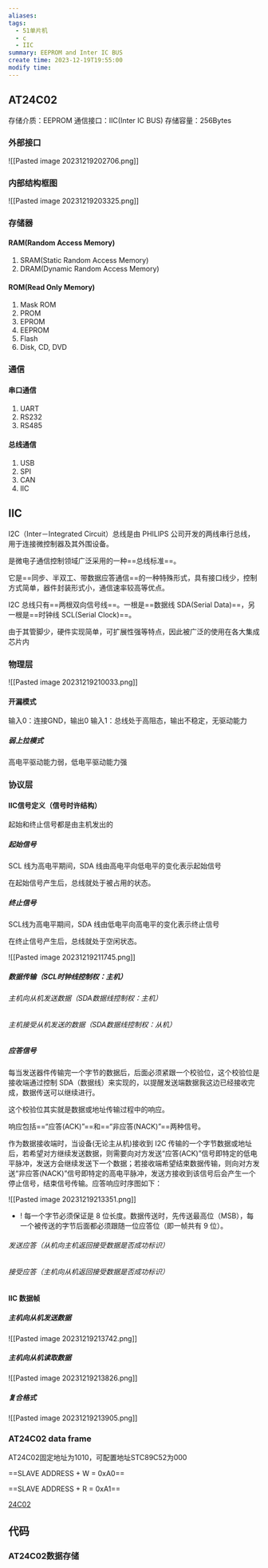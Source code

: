 ```yaml
---
aliases: 
tags:
  - 51单片机
  - c
  - IIC
summary: EEPROM and Inter IC BUS
create time: 2023-12-19T19:55:00
modify time:
---
```

## AT24C02

存储介质：EEPROM
通信接口：IIC(Inter IC BUS)
存储容量：256Bytes

### 外部接口

![[Pasted image 20231219202706.png]]

### 内部结构框图

![[Pasted image 20231219203325.png]]

### 存储器

#### RAM(Random Access Memory)

1. SRAM(Static Random Access Memory)
2. DRAM(Dynamic Random Access Memory)

#### ROM(Read Only Memory)

1. Mask ROM
2. PROM
3. EPROM
4. EEPROM
5. Flash
6. Disk, CD, DVD

### 通信

#### 串口通信

1. UART
2. RS232
3. RS485

#### 总线通信

1. USB
2. SPI
3. CAN
4. IIC

## IIC

I2C（Inter－Integrated Circuit）总线是由 PHILIPS 公司开发的两线串行总线，用于连接微控制器及其外围设备。

是微电子通信控制领域广泛采用的一种==总线标准==。

它是==同步、半双工、带数据应答通信==的一种特殊形式，具有接口线少，控制方式简单，器件封装形式小，通信速率较高等优点。

I2C 总线只有==两根双向信号线==。一根是==数据线 SDA(Serial Data)==，另一根是==时钟线 SCL(Serial Clock)==。

由于其管脚少，硬件实现简单，可扩展性强等特点，因此被广泛的使用在各大集成芯片内

### 物理层

![[Pasted image 20231219210033.png]]

#### 开漏模式

输入0：连接GND，输出0
输入1：总线处于高阻态，输出不稳定，无驱动能力

##### 弱上拉模式

高电平驱动能力弱，低电平驱动能力强

### 协议层

#### IIC信号定义（信号时许结构）

起始和终止信号都是由主机发出的

##### 起始信号

SCL 线为高电平期间，SDA 线由高电平向低电平的变化表示起始信号

在起始信号产生后，总线就处于被占用的状态。

##### 终止信号

SCL线为高电平期间，SDA 线由低电平向高电平的变化表示终止信号

在终止信号产生后，总线就处于空闲状态。

![[Pasted image 20231219211745.png]]

##### 数据传输（SCL时钟线控制权：主机）

###### 主机向从机发送数据（SDA数据线控制权：主机）

###### 主机接受从机发送的数据（SDA数据线控制权：从机）

##### 应答信号

每当发送器件传输完一个字节的数据后，后面必须紧跟一个校验位，这个校验位是接收端通过控制 SDA（数据线）来实现的，以提醒发送端数据我这边已经接收完成，数据传送可以继续进行。

这个校验位其实就是数据或地址传输过程中的响应。

响应包括==“应答(ACK)”==和==“非应答(NACK)”==两种信号。

作为数据接收端时，当设备(无论主从机)接收到 I2C 传输的一个字节数据或地址后，若希望对方继续发送数据，则需要向对方发送“应答(ACK)”信号即特定的低电平脉冲，发送方会继续发送下一个数据；若接收端希望结束数据传输，则向对方发送“非应答(NACK)”信号即特定的高电平脉冲，发送方接收到该信号后会产生一个停止信号，结束信号传输。应答响应时序图如下：

![[Pasted image 20231219213351.png]]

- ! 每一个字节必须保证是 8 位长度。数据传送时，先传送最高位（MSB），每一个被传送的字节后面都必须跟随一位应答位（即一帧共有 9 位）。

###### 发送应答（从机向主机返回接受数据是否成功标识）

###### 接受应答（主机向从机返回接受数据是否成功标识）

#### IIC 数据帧

##### 主机向从机发送数据

![[Pasted image 20231219213742.png]]

##### 主机向从机读取数据

![[Pasted image 20231219213826.png]]

##### 复合格式

![[Pasted image 20231219213905.png]]

### AT24C02 data frame

AT24C02固定地址为1010，可配置地址STC89C52为000

==SLAVE ADDRESS + W = 0xA0==

==SLAVE ADDRESS + R = 0xA1==

[24C02](./attachments/24C02)

## 代码

### AT24C02数据存储


